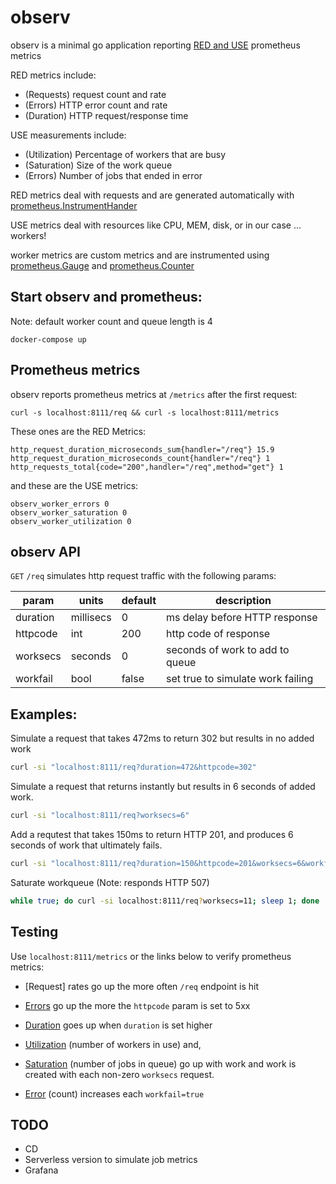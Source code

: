 # observ

observ is a minimal go application reporting [RED and USE](https://www.vividcortex.com/blog/monitoring-and-observability-with-use-and-red) prometheus metrics

RED metrics include:
* (Requests) request count and rate
* (Errors) HTTP error count and rate
* (Duration) HTTP request/response time 

USE measurements include:
* (Utilization) Percentage of workers that are busy
* (Saturation) Size of the work queue
* (Errors) Number of jobs that ended in error

RED metrics deal with requests and are generated automatically with [prometheus.InstrumentHander](https://godoc.org/github.com/prometheus/client_golang/prometheus#example-InstrumentHandler)

USE metrics deal with resources like CPU, MEM, disk, or in our case ... workers!

worker metrics are custom metrics and are instrumented using [prometheus.Gauge](https://godoc.org/github.com/prometheus/client_golang/prometheus#Gauge) and [prometheus.Counter](https://godoc.org/github.com/prometheus/client_golang/prometheus#Counter)

## Start observ and prometheus:

Note: default worker count and queue length is 4

```
docker-compose up
```

## Prometheus metrics

observ reports prometheus metrics at `/metrics` after the first request:

```
curl -s localhost:8111/req && curl -s localhost:8111/metrics
```

These ones are the RED Metrics:
```
http_request_duration_microseconds_sum{handler="/req"} 15.9
http_request_duration_microseconds_count{handler="/req"} 1
http_requests_total{code="200",handler="/req",method="get"} 1
```

and these are the USE metrics:
```
observ_worker_errors 0
observ_worker_saturation 0
observ_worker_utilization 0
```

## observ API

`GET` `/req` simulates http request traffic with the following params:

| param    | units     | default | description                       |
|----------|-----------|---------|-----------------------------------|
| duration | millisecs | 0       | ms delay before HTTP response     |
| httpcode | int       | 200     | http code of response             |
| worksecs | seconds   | 0       | seconds of work to add to queue   |
| workfail | bool      | false   | set true to simulate work failing |

## Examples:

Simulate a request that takes 472ms to return 302 but results in no added work

```bash
curl -si "localhost:8111/req?duration=472&httpcode=302"
```

Simulate a request that returns instantly but results in 6 seconds of added work.

```bash
curl -si "localhost:8111/req?worksecs=6"
```

Add a requtest that takes 150ms to return HTTP 201, and produces 6 seconds of work that ultimately fails.

```bash
curl -si "localhost:8111/req?duration=150&httpcode=201&worksecs=6&workfail=true"
```

Saturate workqueue (Note: responds HTTP 507)

```bash
while true; do curl -si localhost:8111/req?worksecs=11; sleep 1; done
```

## Testing

Use `localhost:8111/metrics` or the links below to verify prometheus metrics:

* [Request] rates go up the more often `/req` endpoint is hit
* [Errors] go up the more the `httpcode` param is set to 5xx
* [Duration] goes up when `duration` is set higher

* [Utilization] (number of workers in use) and,
* [Saturation] (number of jobs in queue) go up with work and work is created with each non-zero `worksecs` request.
* [Error] (count) increases each `workfail=true`

## TODO
* CD
* Serverless version to simulate job metrics
* Grafana

[Requests]: http://localhost:9090/graph?g0.range_input=2h&g0.expr=rate(http_requests_total%7Bjob%3D%22observ%22%7D%5B5m%5D)&g0.tab=0'
[Errors]: http://localhost:9090/graph?g0.range_input=30m&g0.expr=http_requests_total%7Bjob%3D%22observ%22%2C%20code%3D~%225..%22%7D&g0.tab=0
[Duration]: http://localhost:9090/graph?g0.range_input=2h&g0.expr=http_request_duration_microseconds_sum%7Bjob%3D%22observ%22%7D%20%2F%20http_request_duration_microseconds_count%7Bjob%3D%22observ%22%7D&g0.tab=0
[Utilization]: http://localhost:9090/graph?g0.range_input=1h&g0.expr=observ_worker_utilization&g0.tab=0
[Saturation]: http://localhost:9090/graph?g0.range_input=1h&g0.expr=observ_worker_saturation&g0.tab=0
[Error]: http://localhost:9090/graph?g0.range_input=1h&g0.expr=observ_worker_errors&g0.tab=0

